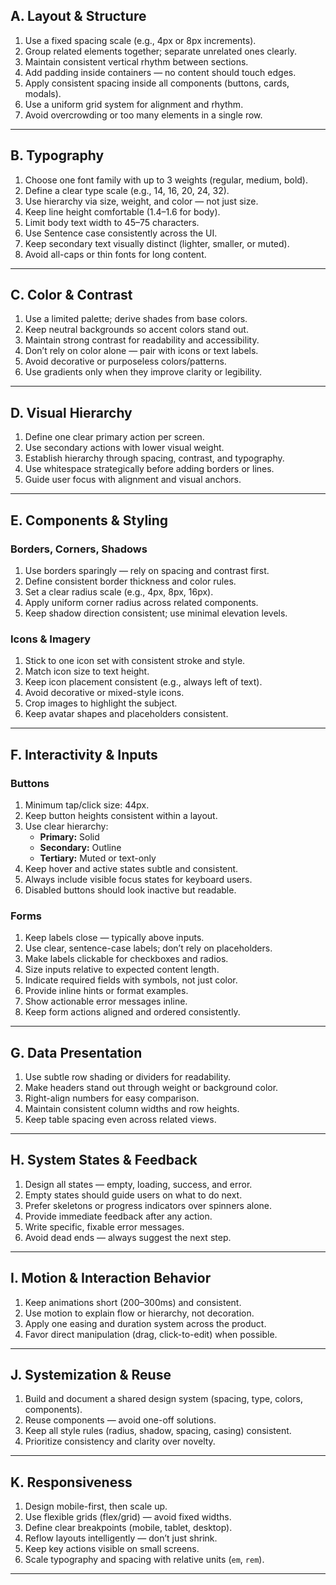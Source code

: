 ## A. Layout & Structure
1. Use a fixed spacing scale (e.g., 4px or 8px increments).  
2. Group related elements together; separate unrelated ones clearly.  
3. Maintain consistent vertical rhythm between sections.  
4. Add padding inside containers — no content should touch edges.  
5. Apply consistent spacing inside all components (buttons, cards, modals).  
6. Use a uniform grid system for alignment and rhythm.  
7. Avoid overcrowding or too many elements in a single row.  

---

## B. Typography
1. Choose one font family with up to 3 weights (regular, medium, bold).  
2. Define a clear type scale (e.g., 14, 16, 20, 24, 32).  
3. Use hierarchy via size, weight, and color — not just size.  
4. Keep line height comfortable (1.4–1.6 for body).  
5. Limit body text width to 45–75 characters.  
6. Use Sentence case consistently across the UI.  
7. Keep secondary text visually distinct (lighter, smaller, or muted).  
8. Avoid all-caps or thin fonts for long content.  

---

## C. Color & Contrast
1. Use a limited palette; derive shades from base colors.  
2. Keep neutral backgrounds so accent colors stand out.  
3. Maintain strong contrast for readability and accessibility.  
4. Don’t rely on color alone — pair with icons or text labels.  
5. Avoid decorative or purposeless colors/patterns.  
6. Use gradients only when they improve clarity or legibility.  

---

## D. Visual Hierarchy
1. Define one clear primary action per screen.  
2. Use secondary actions with lower visual weight.  
3. Establish hierarchy through spacing, contrast, and typography.  
4. Use whitespace strategically before adding borders or lines.  
5. Guide user focus with alignment and visual anchors.  

---

## E. Components & Styling

### Borders, Corners, Shadows
1. Use borders sparingly — rely on spacing and contrast first.  
2. Define consistent border thickness and color rules.  
3. Set a clear radius scale (e.g., 4px, 8px, 16px).  
4. Apply uniform corner radius across related components.  
5. Keep shadow direction consistent; use minimal elevation levels.  

### Icons & Imagery
1. Stick to one icon set with consistent stroke and style.  
2. Match icon size to text height.  
3. Keep icon placement consistent (e.g., always left of text).  
4. Avoid decorative or mixed-style icons.  
5. Crop images to highlight the subject.  
6. Keep avatar shapes and placeholders consistent.  

---

## F. Interactivity & Inputs

### Buttons
1. Minimum tap/click size: 44px.  
2. Keep button heights consistent within a layout.  
3. Use clear hierarchy:  
   - **Primary:** Solid  
   - **Secondary:** Outline  
   - **Tertiary:** Muted or text-only  
4. Keep hover and active states subtle and consistent.  
5. Always include visible focus states for keyboard users.  
6. Disabled buttons should look inactive but readable.  

### Forms
1. Keep labels close — typically above inputs.  
2. Use clear, sentence-case labels; don’t rely on placeholders.  
3. Make labels clickable for checkboxes and radios.  
4. Size inputs relative to expected content length.  
5. Indicate required fields with symbols, not just color.  
6. Provide inline hints or format examples.  
7. Show actionable error messages inline.  
8. Keep form actions aligned and ordered consistently.  

---

## G. Data Presentation
1. Use subtle row shading or dividers for readability.  
2. Make headers stand out through weight or background color.  
3. Right-align numbers for easy comparison.  
4. Maintain consistent column widths and row heights.  
5. Keep table spacing even across related views.  

---

## H. System States & Feedback
1. Design all states — empty, loading, success, and error.  
2. Empty states should guide users on what to do next.  
3. Prefer skeletons or progress indicators over spinners alone.  
4. Provide immediate feedback after any action.  
5. Write specific, fixable error messages.  
6. Avoid dead ends — always suggest the next step.  

---

## I. Motion & Interaction Behavior
1. Keep animations short (200–300ms) and consistent.  
2. Use motion to explain flow or hierarchy, not decoration.  
3. Apply one easing and duration system across the product.  
4. Favor direct manipulation (drag, click-to-edit) when possible.  

---

## J. Systemization & Reuse
1. Build and document a shared design system (spacing, type, colors, components).  
2. Reuse components — avoid one-off solutions.  
3. Keep all style rules (radius, shadow, spacing, casing) consistent.  
4. Prioritize consistency and clarity over novelty.  

---

## K. Responsiveness
1. Design mobile-first, then scale up.  
2. Use flexible grids (flex/grid) — avoid fixed widths.  
3. Define clear breakpoints (mobile, tablet, desktop).  
4. Reflow layouts intelligently — don’t just shrink.  
5. Keep key actions visible on small screens.  
6. Scale typography and spacing with relative units (`em`, `rem`).  

---
